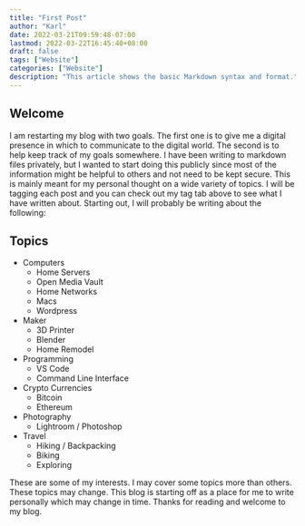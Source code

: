 ```yaml
---
title: "First Post"
author: "Karl"
date: 2022-03-21T09:59:48-07:00
lastmod: 2022-03-22T16:45:40+08:00
draft: false
tags: ["Website"]
categories: ["Website"]
description: "This article shows the basic Markdown syntax and format."
---
```


## Welcome

I am restarting my blog with two goals. The first one is to give me a digital presence in which to communicate to the digital world. The second is to help keep track of my goals somewhere. I have been writing to markdown files privately, but I wanted to start doing this publicly since most of the information might be helpful to others and not need to be kept secure. This is mainly meant for my personal thought on a wide variety of topics. I will be tagging each post and you can check out my tag tab above to see what I have written about. Starting out, I will probably be writing about the following:

## Topics

- Computers
  - Home Servers
  - Open Media Vault
  - Home Networks
  - Macs
  - Wordpress
- Maker
  - 3D Printer
  - Blender
  - Home Remodel
- Programming
  - VS Code
  - Command Line Interface
- Crypto Currencies
  - Bitcoin
  - Ethereum
- Photography
  - Lightroom / Photoshop
- Travel
  - Hiking / Backpacking
  - Biking
  - Exploring

These are some of my interests. I may cover some topics more than others. These topics may change. This blog is starting off as a place for me to write personally which may change in time. Thanks for reading and welcome to my blog.
